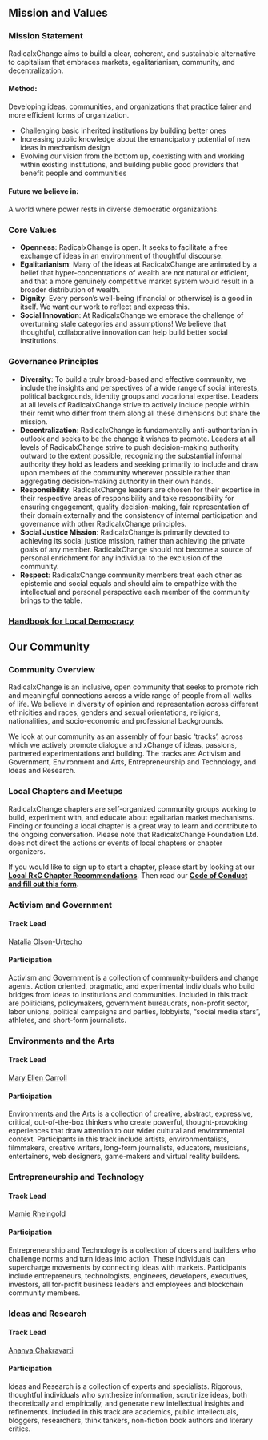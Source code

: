 ## Mission and Values

### Mission Statement

RadicalxChange aims to build a clear, coherent, and sustainable alternative to capitalism that embraces markets, egalitarianism, community, and decentralization.

#### Method:

Developing ideas, communities, and organizations that practice fairer and more efficient forms of organization.

- Challenging basic inherited institutions by building better ones
- Increasing public knowledge about the emancipatory potential of new ideas in mechanism design
- Evolving our vision from the bottom up, coexisting with and working within existing institutions, and building public good providers that benefit people and communities

#### Future we believe in:

A world where power rests in diverse democratic organizations.

### Core Values

 - **Openness**: RadicalxChange is open. It seeks to facilitate a free exchange of ideas in an environment of thoughtful discourse.
 - **Egalitarianism**: Many of the ideas at RadicalxChange are animated by a belief that hyper-concentrations of wealth are not natural or efficient, and that a more genuinely competitive market system would result in a broader distribution of wealth.
 - **Dignity**: Every person’s well-being (financial or otherwise) is a good in itself. We want our work to reflect and express this.
 - **Social Innovation**: At RadicalxChange we embrace the challenge of overturning stale categories and assumptions! We believe that thoughtful, collaborative innovation can help build better social institutions.

### Governance Principles

 - **Diversity**: To build a truly broad-based and effective community, we include the insights and perspectives of a wide range of social interests, political backgrounds, identity groups and vocational expertise. Leaders at all levels of RadicalxChange strive to actively include people within their remit who differ from them along all these dimensions but share the mission.
 - **Decentralization**: RadicalxChange is fundamentally anti-authoritarian in outlook and seeks to be the change it wishes to promote. Leaders at all levels of RadicalxChange strive to push decision-making authority outward to the extent possible, recognizing the substantial informal authority they hold as leaders and seeking primarily to include and draw upon members of the community wherever possible rather than aggregating decision-making authority in their own hands.
 - **Responsibility**: RadicalxChange leaders are chosen for their expertise in their respective areas of responsibility and take responsibility for ensuring engagement, quality decision-making, fair representation of their domain externally and the consistency of internal participation and governance with other RadicalxChange principles.
 - **Social Justice Mission**: RadicalxChange is primarily devoted to achieving its social justice mission, rather than achieving the private goals of any member. RadicalxChange should not become a source of personal enrichment for any individual to the exclusion of the community.
 - **Respect**: RadicalxChange community members treat each other as epistemic and social equals and should aim to empathize with the intellectual and personal perspective each member of the community brings to the table.

### [Handbook for Local Democracy](https://firebasestorage.googleapis.com/v0/b/hoverboard-site-prod.appspot.com/o/assets%2FThe_Handbook_for_Radical_Local_Democracy.pdf?alt=media&token=f2477df1-6394-4e6c-b092-afed3ba8571f)

## Our Community

### Community Overview


RadicalxChange is an inclusive, open community that seeks to promote rich and meaningful connections across a wide range of people from all walks of life. We believe in diversity of opinion and representation across different ethnicities and races, genders and sexual orientations, religions, nationalities, and socio-economic and professional backgrounds.


We look at our community as an assembly of four basic ‘tracks’, across which we actively promote dialogue and xChange of ideas, passions, partnered experimentations and building.  The tracks are: Activism and Government, Environment and Arts, Entrepreneurship and Technology, and Ideas and Research.

### Local Chapters and Meetups

RadicalxChange chapters are self-organized community groups working to build, experiment with, and educate about egalitarian market mechanisms.  Finding or founding a local chapter is a great way to learn and contribute to the ongoing conversation.  Please note that RadicalxChange Foundation Ltd. does not direct the actions or events of local chapters or chapter organizers.

If you would like to sign up to start a chapter, please start by looking at our **[Local RxC Chapter Recommendations](https://firebasestorage.googleapis.com/v0/b/hoverboard-site-prod.appspot.com/o/assets%2FRXC%20Chapter%20Meetup%20Guidelines%20-%20July%202019.pdf?alt=media&token=a6d2d648-5fd6-462c-8a9d-ef86f15c785f)**. Then read our **[Code of Conduct and fill out this form](https://forms.gle/UQ6FtuC7rEf42cqE9).** 

  
### Activism and Government 

#### Track Lead

[Natalia Olson-Urtecho](https://www.linkedin.com/in/nataliaolsonurtecho/)

#### Participation

Activism and Government is a collection of community-builders and change agents. Action oriented, pragmatic, and experimental individuals who build bridges from ideas to institutions and communities. Included in this track are politicians, policymakers, government bureaucrats, non-profit sector, labor unions, political campaigns and parties, lobbyists, “social media stars”, athletes, and short-form journalists.


### Environments and the Arts

#### Track Lead

[Mary Ellen Carroll](https://www.linkedin.com/in/mary-ellen-carroll-b335b589/)

#### Participation

Environments and the Arts is a collection of creative, abstract, expressive, critical, out-of-the-box thinkers who create powerful, thought-provoking experiences that draw attention to our wider cultural and environmental context.  Participants in this track include artists, environmentalists, filmmakers, creative writers, long-form journalists, educators, musicians, entertainers, web designers, game-makers and virtual reality builders.

### Entrepreneurship and Technology

#### Track Lead

[Mamie Rheingold](https://www.linkedin.com/in/mamie-rheingold-257237121)

#### Participation

Entrepreneurship and Technology is a collection of doers and builders who challenge norms and turn ideas into action. These individuals can supercharge movements by connecting ideas with markets. Participants include entrepreneurs, technologists, engineers, developers, executives, investors, all for-profit business leaders and employees and blockchain community members.

### Ideas and Research

#### Track Lead

[Ananya Chakravarti](https://www.linkedin.com/in/ananya-chakravarti-0b7b76a2/)

#### Participation

Ideas and Research is a collection of experts and specialists. Rigorous, thoughtful individuals who synthesize information, scrutinize ideas, both theoretically and empirically, and generate new intellectual insights and refinements. Included in this track are academics, public intellectuals, bloggers, researchers, think tankers, non-fiction book authors and literary critics.